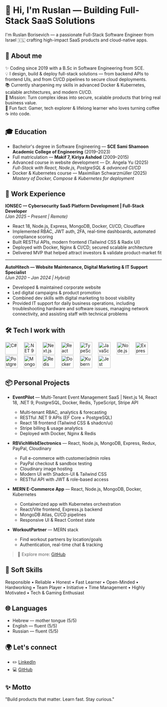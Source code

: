 <h1 align="left">👋 Hi, I'm Ruslan — Building Full-Stack SaaS Solutions</h1>

<p align="left">I'm Ruslan Borisevich — a passionate Full-Stack Software Engineer from Israel 🇮🇱 crafting high-impact SaaS products and cloud-native apps.</p>

###

<h2 align="left">🚀 About me</h2>

<p align="left">
✨ Coding since 2019 with a B.Sc in Software Engineering from SCE.<br>
💡 I design, build & deploy full-stack solutions — from backend APIs to frontend UIs, and from CI/CD pipelines to secure cloud deployments.<br>
📚 Currently sharpening my skills in advanced Docker & Kubernetes, scalable architectures, and modern CI/CD.<br>
🎯 Mission: Turn complex ideas into secure, scalable products that bring real business value.<br>
🎲 Fun fact: Gamer, tech explorer & lifelong learner who loves turning coffee ☕ into code.
</p>

###

<h2 align="left">🎓 Education</h2>

- Bachelor's degree in Software Engineering — **SCE Sami Shamoon Academic College of Engineering** (2019–2023)
- Full matriculation — **Makif 7, Kiriya Ashdod** (2009–2015)
- Advanced course in website development — Dr. Angela Yu (2025)  
  *Full-Stack with React, Node.js, PostgreSQL & advanced CI/CD*
- Docker & Kubernetes course — Maximilian Schwarzmüller (2025)  
  *Mastery of Docker, Compose & Kubernetes for deployment*

###

<h2 align="left">💼 Work Experience</h2>

**IONSEC — Cybersecurity SaaS Platform Development | Full-Stack Developer**  
*(Jan 2025 – Present | Remote)*  
- React 18, Node.js, Express, MongoDB, Docker, CI/CD, Cloudflare
- Implemented RBAC, JWT auth, 2FA, real-time dashboards, automated compliance scoring
- Built RESTful APIs, modern frontend (Tailwind CSS & Radix UI)
- Deployed with Docker, Nginx & CI/CD; secured scalable architecture
- Delivered MVP that helped attract investors & validate product-market fit

---

**AutoHitech —  Website Maintenance, Digital Marketing & IT Support Specialist**  
*(Jun 2020 – Jan 2024 | Hybrid)*  
- Developed & maintained corporate website
- Led digital campaigns & product promotion
- Combined dev skills with digital marketing to boost visibility
- Provided IT support for daily business operations, including troubleshooting hardware and software issues, managing network connectivity, and assisting staff with technical problems

###

<h2 align="left">🛠️ Tech I work with</h2>

<div align="left">
  <img src="https://cdn.jsdelivr.net/gh/devicons/devicon/icons/csharp/csharp-original.svg" height="40" alt="C#" />
  <img width="12" />
  <img src="https://cdn.jsdelivr.net/gh/devicons/devicon/icons/dot-net/dot-net-original.svg" height="40" alt=".NET 9" />
  <img width="12" />
  <img src="https://cdn.jsdelivr.net/gh/devicons/devicon/icons/nextjs/nextjs-original.svg" height="40" alt="Next.js 14" />
  <img width="12" />
  <img src="https://cdn.jsdelivr.net/gh/devicons/devicon/icons/react/react-original.svg" height="40" alt="React 18" />
  <img width="12" />
  <img src="https://cdn.jsdelivr.net/gh/devicons/devicon/icons/typescript/typescript-original.svg" height="40" alt="TypeScript" />
  <img width="12" />
  <img src="https://cdn.jsdelivr.net/gh/devicons/devicon/icons/javascript/javascript-original.svg" height="40" alt="JavaScript" />
  <img width="12" />
  <img src="https://cdn.jsdelivr.net/gh/devicons/devicon/icons/nodejs/nodejs-original.svg" height="40" alt="Node.js" />
  <img width="12" />
  <img src="https://cdn.jsdelivr.net/gh/devicons/devicon/icons/express/express-original.svg" height="40" alt="Express.js" />
  <img width="12" />
  <img src="https://cdn.jsdelivr.net/gh/devicons/devicon/icons/postgresql/postgresql-original.svg" height="40" alt="PostgreSQL" />
  <img width="12" />
  <img src="https://cdn.jsdelivr.net/gh/devicons/devicon/icons/mongodb/mongodb-original.svg" height="40" alt="MongoDB" />
  <img width="12" />
  <img src="https://cdn.jsdelivr.net/gh/devicons/devicon/icons/redis/redis-original.svg" height="40" alt="Redis" />
  <img width="12" />
  <img src="https://cdn.jsdelivr.net/gh/devicons/devicon/icons/docker/docker-original.svg" height="40" alt="Docker" />
  <img width="12" />
  <img src="https://cdn.jsdelivr.net/gh/devicons/devicon/icons/kubernetes/kubernetes-plain.svg" height="40" alt="Kubernetes" />
  <img width="12" />
  <img src="https://cdn.jsdelivr.net/gh/devicons/devicon/icons/jest/jest-plain.svg" height="40" alt="Jest" />
</div>

###

<h2 align="left">📦 Personal Projects</h2>

- **EventPilot** — Multi‑Tenant Event Management SaaS | Next.js 14, React 18, .NET 9, PostgreSQL, Docker, Redis, TypeScript, Stripe API  
  - Multi‑tenant RBAC, analytics & forecasting
  - RESTful .NET 9 APIs (EF Core + PostgreSQL)
  - React 18 frontend (Tailwind CSS & shadcn/ui)
  - Stripe billing & usage analytics
  - Deployed with Docker, Nginx & Redis

- **RBVichWebElectronics** — React, Node.js, MongoDB, Express, Redux, PayPal, Cloudinary  
  - Full e-commerce with customer/admin roles
  - PayPal checkout & sandbox testing
  - Cloudinary image hosting
  - Modern UI with Shadcn-UI & Tailwind CSS
  - RESTful API with JWT & role-based access

- **MERN E-Commerce App** — React, Node.js, MongoDB, Docker, Kubernetes  
  - Containerized app with Kubernetes orchestration
  - React/Vite frontend, Express.js backend
  - MongoDB Atlas, CI/CD pipelines
  - Responsive UI & React Context state

- **WorkoutPartner** — MERN stack  
  - Find workout partners by location/goals
  - Authentication, real-time chat & tracking

> 📂 Explore more: [GitHub](https://github.com/your-github-username)

###

<h2 align="left">🤝 Soft Skills</h2>

Responsible • Reliable • Honest • Fast Learner • Open-Minded • Hardworking • Team Player • Initiative • Time Management • Highly Motivated • Tech & Gaming Enthusiast

###

<h2 align="left">🌐 Languages</h2>

- Hebrew — mother tongue (5/5)
- English — fluent (5/5)
- Russian — fluent (5/5)

###

<h2 align="left">🌍 Let's connect</h2>

- ✏️ [LinkedIn](https://www.linkedin.com/in/ruslan-borisevich)
- 💻 [GitHub](https://github.com/your-github-username)

###

<h2 align="left">✨ Motto</h2>

<p align="left">"Build products that matter. Learn fast. Stay curious."</p>
